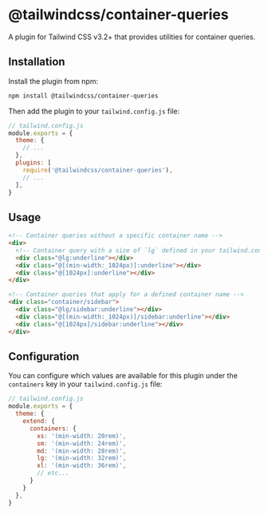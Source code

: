 # @tailwindcss/container-queries

A plugin for Tailwind CSS v3.2+ that provides utilities for container queries.

## Installation

Install the plugin from npm:

```sh
npm install @tailwindcss/container-queries
```

Then add the plugin to your `tailwind.config.js` file:

```js
// tailwind.config.js
module.exports = {
  theme: {
    // ...
  },
  plugins: [
    require('@tailwindcss/container-queries'),
    // ...
  ],
}
```

## Usage

```html
<!-- Container queries without a specific container name -->
<div>
  <!-- Container query with a size of `lg` defined in your tailwind.config.js file -->
  <div class="@lg:underline"></div>
  <div class="@[(min-width:_1024px)]:underline"></div>
  <div class="@[1024px]:underline"></div>
</div>

<!-- Container queries that apply for a defined container name -->
<div class="container/sidebar">
  <div class="@lg/sidebar:underline"></div>
  <div class="@[(min-width:_1024px)]/sidebar:underline"></div>
  <div class="@[1024px]/sidebar:underline"></div>
</div>
```

## Configuration

You can configure which values are available for this plugin under the `containers` key in your `tailwind.config.js` file:

```js
// tailwind.config.js
module.exports = {
  theme: {
    extend: {
      containers: {
        xs: '(min-width: 20rem)',
        sm: '(min-width: 24rem)',
        md: '(min-width: 28rem)',
        lg: '(min-width: 32rem)',
        xl: '(min-width: 36rem)',
        // etc...
      }
    }
  },
}
```

